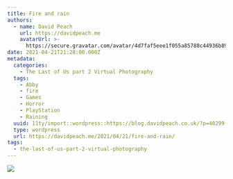 ```yaml
---
title: Fire and rain
authors:
  - name: David Peach
    url: https://davidpeach.me
    avatarUrl: >-
      https://secure.gravatar.com/avatar/4d7faf5eee1f055a85788c44936b8995eaab6dfb004e7854ec747ccb272e91ee?s=96&d=mm&r=g
date: 2021-04-21T21:28:00.000Z
metadata:
  categories:
    - The Last of Us part 2 Virtual Photography
  tags:
    - Abby
    - fire
    - Games
    - Horror
    - PlayStation
    - Raining
  uuid: 11ty/import::wordpress::https://blog.davidpeach.co.uk/?p=40299
  type: wordpress
  url: https://davidpeach.me/2021/04/21/fire-and-rain/
tags:
  - the-last-of-us-part-2-virtual-photography
---
```

[![](/assets/Fire-and-rain-2048x1152-1Ln6Rz87okcB.jpg)](/assets/Fire-and-rain-2048x1152-1Ln6Rz87okcB.jpg)